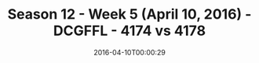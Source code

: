 ---
title: Season 12 - Week 5 (April 10, 2016) - DCGFFL - 4174 vs 4178
teams_score:
- team: 4174
  score: 26
- team: 4178
  score: 33
mvp: Jordan A. (Purple); Sheerod W. (Sky)
game-ball: Sean B. (Purple); John C. (Sky)
sportsperson: ''
season: 12
week: 5
date: '2016-04-10T00:00:29'
pageid: season-12-week-5-april-10-2016-4174-vs-4178
---